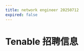 ```yaml
---
title: network engineer 20250712
expired: false
---
```


# Tenable 招聘信息

<JobPostingTable job-posting-json-path="tenable/data/network-engineer-20250712" />
